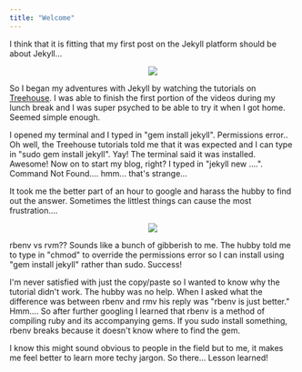 ```yaml
---
title: "Welcome"
---
```


I think that it is fitting that my first post on the Jekyll platform should be about Jekyll...

<center><img src='http://www.proxygear.com/images/posts/jekyll.png'></center>

So I began my adventures with Jekyll by watching the tutorials on [Treehouse](<http://teamtreehouse.com>). I was able to finish the first portion of the videos during my lunch break and I was super psyched to be able to try it when I got home. Seemed simple enough.

I opened my terminal and I typed in "gem install jekyll". Permissions error.. Oh well, the Treehouse tutorials told me that it was expected and I can type in "sudo gem install jekyll". Yay! The terminal said it was installed. Awesome! Now on to start my blog, right? I typed in "jekyll new ....". Command Not Found.... hmm... that's strange... 

It took me the better part of an hour to google and harass the hubby to find out the answer. Sometimes the littlest things can cause the most frustration....

<center><img src='http://go-women.org/wp-content/uploads/2015/05/frustrated-meme-300x271.jpg'></center>

rbenv vs rvm?? Sounds like a bunch of gibberish to me. The hubby told me to type in "chmod" to override the permissions error so I can install using "gem install jekyll" rather than sudo. Success!

I'm never satisfied with just the copy/paste so I wanted to know why the tutorial didn't work. The hubby was no help. When I asked what the difference was between rbenv and rmv his reply was "rbenv is just better." Hmm.... So after further googling I learned that rbenv is a method of compiling ruby and its accompanying gems. If you sudo install something, rbenv breaks because it doesn't know where to find the gem. 

I know this might sound obvious to people in the field but to me, it makes me feel better to learn more techy jargon. So there... Lesson learned!